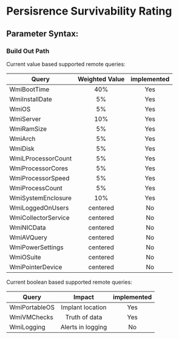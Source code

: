# Persisrence Survivability Rating

## Parameter Syntax: 


### Build Out Path
Current value based supported remote queries:

| Query         | Weighted Value| implemented|
| ------------- |:-------------:|:-----:|
| WmiBootTime        | 40% | Yes   |
| WmiInstallDate     | 5%      | Yes   |
| WmiOS              | 5%      | Yes   |
| WmiServer          | 10%      | Yes   |
| WmiRamSize         | 5%      | Yes   |
| WmiArch            | 5%      | Yes   |
| WmiDisk            | 5%      | Yes   |
| WmiLProcessorCount | 5%      | Yes   |
| WmiProcessorCores  | 5%      | Yes   |
| WmiProcessorSpeed  | 5%      | Yes   |
| WmiProcessCount    | 5%      | Yes   |
| WmiSystemEnclosure | 10%      | Yes   |
| WmiLoggedOnUsers   | centered      | No    |
| WmiCollectorService| centered      | No    |
| WmiNICData         | centered      | No    |
| WmiAVQuery         | centered      | No    |
| WmiPowerSettings   | centered      | No    |
| WmiOSuite          | centered      | No    |
| WmiPointerDevice   | centered      | No    |

Current boolean based supported remote queries:

| Query         | Impact        | implemented|
| ------------- |:-------------:|:-----:|
| WmiPortableOS   | Implant location| Yes    |
| WmiVMChecks     | Truth of data   | Yes    |
| WmiLogging      |Alerts in logging| No    |

